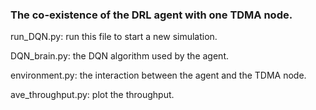 ### The co-existence of the DRL agent with one TDMA node.

run_DQN.py: run this file to start a new simulation.

DQN_brain.py: the DQN algorithm used by the agent.

environment.py: the interaction between the agent and the TDMA node. 

ave_throughput.py: plot the throughput. 
